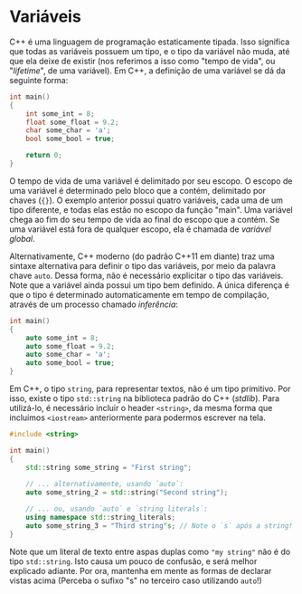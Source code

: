 # Variáveis

C++ é uma linguagem de programação estaticamente tipada. Isso significa que todas as variáveis possuem um tipo, e o tipo da variável não muda, até que ela deixe de existir (nos referimos a isso como "tempo de vida", ou "_lifetime_", de uma variável). Em C++, a definição de uma variável se dá da seguinte forma:

```cpp
int main()
{
    int some_int = 8;
    float some_float = 9.2;
    char some_char = 'a';
    bool some_bool = true;

    return 0;
}
```

O tempo de vida de uma variável é delimitado por seu escopo. O escopo de uma variável é determinado pelo bloco que a contém, delimitado por chaves (`{}`). O exemplo anterior possui quatro variáveis, cada uma de um tipo diferente, e todas elas estão no escopo da função "main". Uma variável chega ao fim do seu tempo de vida ao final do escopo que a contém. Se uma variável está fora de qualquer escopo, ela é chamada de _variável global_.

Alternativamente, C++ moderno (do padrão C++11 em diante) traz uma sintaxe alternativa para definir o tipo das variáveis, por meio da palavra chave `auto`. Dessa forma, não é necessário explicitar o tipo das variáveis. Note que a variável ainda possui um tipo bem definido. A única diferença é que o tipo é determinado automaticamente em tempo de compilação, através de um processo chamado _inferência_:

```cpp
int main()
{
    auto some_int = 8;
    auto some_float = 9.2;
    auto some_char = 'a';
    auto some_bool = true;
}
```

Em C++, o tipo `string`, para representar textos, não é um tipo primitivo. Por isso, existe o tipo `std::string` na biblioteca padrão do C++ (_stdlib_). Para utilizá-lo, é necessário incluir o header `<string>`, da mesma forma que incluímos `<iostream>` anteriormente para podermos escrever na tela.

```cpp
#include <string>

int main()
{
    std::string some_string = "First string";
    
    // ... alternativamente, usando `auto`:
    auto some_string_2 = std::string("Second string");

    // ... ou, usando `auto` e `string literals`:
    using namespace std::string_literals;
    auto some_string_3 = "Third string"s; // Note o `s` após a string!
}
```

Note que um literal de texto entre aspas duplas como `"my string"` não é do tipo `std::string`.
Isto causa um pouco de confusão, e será melhor explicado adiante.
Por ora, mantenha em mente as formas de declarar vistas acima (Perceba o sufixo "s" no terceiro caso utilizando `auto`!)

